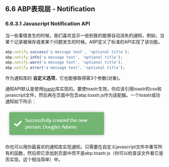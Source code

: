 ## 6.6 ABP表现层 - Notification

### 6.6.3.1 Javascript Notification API

当一些事情发生的时候，我们喜欢显示一些别致的能够自动消失的通知，例如，当某个记录被保存或者某个问题发生的时候。ABP定义了标准的API实现了该功能。

```javascript
abp.notify.success('a message text', 'optional title');
abp.notify.info('a message text', 'optional title');
abp.notify.warn('a message text', 'optional title');
abp.notify.error('a message text', 'optional title');
```

作为通知库的 **自定义选项**，它也能够取得第3个参数(对象)。

通知API默认是使用[toastr](http://codeseven.github.io/toastr/demo.html)库实现的。要使toastr生效，你应该引用toastr的css和javascript文件，然后再在页面中包含abp.toastr.js作为适配器。一个toastr成功通知如下所示：

![](images/5.3.1.png)

你也可以用你最喜欢的通知库实现通知。只需要在自定义javascript文件中重写所有的函数，然后把它添加到页面中而不是abp.toastr.js（你可以检查该文件看它是否实现，这个相当简单）中。
